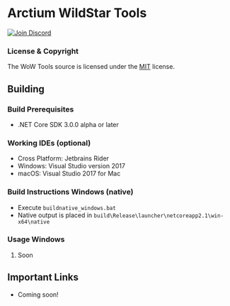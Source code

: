 # Arctium WildStar Tools

[![Join Discord](https://img.shields.io/badge/discord-join-7289DA.svg)](https://discord.gg/3wcx5rK)

### License & Copyright

The WoW Tools source is licensed under the [MIT](https://gitlab.com/Arctium/WildStar/Tools/blob/master/LICENSE) license.

## Building

### Build Prerequisites
* .NET Core SDK 3.0.0 alpha or later

### Working IDEs (optional)
* Cross Platform: Jetbrains Rider
* Windows: Visual Studio version 2017
* macOS: Visual Studio 2017 for Mac

### Build Instructions Windows (native)
* Execute `buildnative_windows.bat`
* Native output is placed in `build\Release\launcher\netcoreapp2.1\win-x64\native`

### Usage Windows
1. Soon

## Important Links

- Coming soon!
